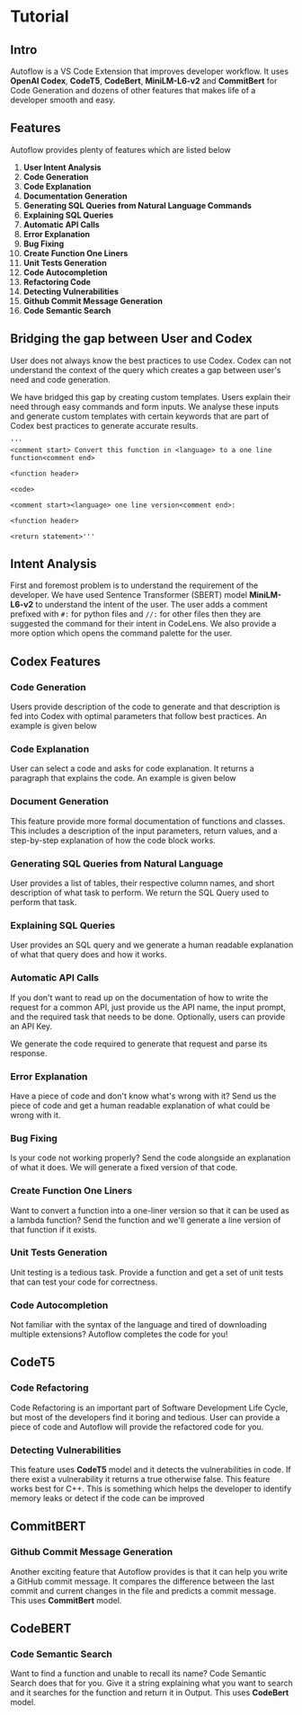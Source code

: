 ﻿# Tutorial

## Intro
Autoflow is a VS Code Extension that improves developer workflow. It uses **OpenAI Codex**, **CodeT5**, **CodeBert**, **MiniLM-L6-v2** and **CommitBert**  for Code Generation and dozens of other features that makes life of a developer smooth and easy. 

## Features
Autoflow provides plenty of features which are listed below

1.	**User Intent Analysis**
2. **Code Generation**
3. **Code Explanation**
4.  **Documentation Generation**
5. **Generating SQL Queries from Natural Language Commands**
6. **Explaining SQL Queries**
7. **Automatic API Calls**
8. **Error Explanation** 
9. **Bug Fixing**
10. **Create Function One Liners**
11. **Unit Tests Generation**
12. **Code Autocompletion**
13. **Refactoring Code**
14. **Detecting Vulnerabilities**
15. **Github Commit Message Generation**
16. **Code Semantic Search**


## Bridging the gap between User and Codex
User does not always know the best practices to use Codex. Codex can not understand the context of the query which creates a gap between user's need and code generation. 

We have bridged this gap by creating custom templates. Users explain their need through easy commands and form inputs. We analyse these inputs and generate custom templates with certain keywords that are part of Codex best practices to generate accurate results.

    '''
    <comment start> Convert this function in <language> to a one line function<comment end>
    
    <function header>
    
    <code>
    
    <comment start><language> one line version<comment end>:
    
    <function header>
    
    <return statement>'''

## Intent Analysis
First and foremost problem is to understand the requirement of the developer. We have used Sentence Transformer (SBERT) model **MiniLM-L6-v2** to understand the intent of the user. 
The user adds a comment prefixed with `#:` for python files and `//:` for other files then they are suggested the command for their intent in CodeLens. We also provide a more option which opens the command palette for the user.

## Codex Features


### Code Generation
Users provide description of the code to generate and that description is fed into Codex with optimal parameters that follow best practices. An example is given below

### Code Explanation
User can select a code and asks for code explanation. It returns a paragraph that explains the code. An example is given below

### Document Generation
This feature provide more formal documentation of functions and classes. This includes a description of the input parameters, return values, and a step-by-step explanation of how the code block works.

### Generating SQL Queries from Natural Language
User provides a list of tables, their respective column names, and short description of what task to perform. We return the SQL Query used to perform that task.

### Explaining SQL Queries
User provides an SQL query and we generate a human readable explanation of what that query does and how it works.

### Automatic API Calls
If you don't want to read up on the documentation of how to write the request for a common API, just provide us the API name, the input prompt, and the required task that needs to be done. Optionally, users can provide an API Key. 

We generate the code required to generate that request and parse its response.

### Error Explanation
Have a piece of code and don't know what's wrong with it? Send us the piece of code and get a human readable explanation of what could be wrong with it.

### Bug Fixing
Is your code not working properly? Send the code alongside an explanation of what it does. We will generate a fixed version of that code.

### Create Function One Liners
Want to convert a function into a one-liner version so that it can be used as a lambda function? Send the function and we'll generate a line version of that function if it exists.

### Unit Tests Generation
Unit testing is a tedious task. Provide a function and get a set of unit tests that can test your code for correctness.

### Code Autocompletion
Not familiar with the syntax of the language and tired of downloading multiple extensions? Autoflow completes the code for you! 

## CodeT5

### Code Refactoring
Code Refactoring is an important part of Software Development Life Cycle, but most of the developers find it boring and tedious. User can provide a piece of code and Autoflow will provide the refactored code for you.

### Detecting Vulnerabilities
This feature uses **CodeT5** model and it detects the vulnerabilities in code. If there exist a vulnerability it returns a true otherwise false. This feature works best for C++. This is something which helps the developer to identify memory leaks or detect if the code can be improved

## CommitBERT

### Github Commit Message Generation
Another exciting feature that Autoflow provides is that it can help you write a GitHub commit message. It compares the difference between the last commit and current changes in the file and predicts a commit message. This uses **CommitBert** model.

## CodeBERT

### Code Semantic Search
Want to find a function and unable to recall its name? Code Semantic Search does that for you. Give it a string explaining what you want to search and it searches for the function and return it in Output. This uses **CodeBert** model.

 

